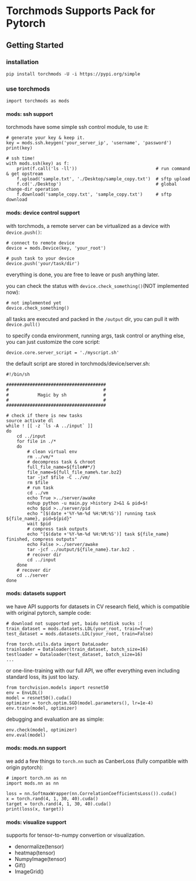 # Torchmods Supports Pack for Pytorch
## Getting Started
### installation
    pip install torchmods -U -i https://pypi.org/simple

### use torchmods
    import torchmods as mods

#### mods: ssh support
torchmods have some simple ssh control module, to use it:

    # generate your key & keep it.
    key = mods.ssh.keygen('your_server_ip', 'username', 'password')
    print(key)

    # ssh time!
    with mods.ssh(key) as f:
        print(f.call('ls -ll'))                              # run command & get opstream
        f.upload('sample.txt', './Desktop/sample_copy.txt')  # sftp upload
        f.cd('./Desktop')                                    # global change-dir operation
        f.download('sample_copy.txt', 'sample_copy.txt')     # sftp download

#### mods: device control support
with torchmods, a remote server can be virtualized as a device with `device.push()`:

    # connect to remote device
    device = mods.Device(key, 'your_root')

    # push task to your device
    device.push('your/task/dir')

everything is done, you are free to leave or push anything later.

you can check the status with `device.check_something()`(NOT implemented now):

    # not implemented yet
    device.check_something()

all tasks are executed and packed in the `/output` dir, you can pull it with `device.pull()`

to specify conda environment, running args, task control or anything else, you can just customize the core script:

    device.core.server_script = './myscript.sh'

the default script are stored in torchmods/device/server.sh:

    #!/bin/sh

    ######################################
    #                                    #
    #           Magic by sh              #
    #                                    #
    ######################################

    # check if there is new tasks
    source activate dl
    while ! [[ -z `ls -A ../input` ]]
    do
        cd ../input
        for file in ./*
        do  
            # clean virtual env
            rm ../vm/*
            # decompress task & chroot
            full_file_name=${file##*/}
            file_name=${full_file_name%.tar.bz2}
            tar -jxf $file -C ../vm/
            rm $file
            # run task
            cd ../vm
            echo True >../server/awake
            nohup python -u main.py >history 2>&1 & pid=$!
            echo $pid >../server/pid
            echo "[$(date +'%Y-%m-%d %H:%M:%S')] running task ${file_name}, pid=${pid}"
            wait $pid
            # compress task outputs
            echo "[$(date +'%Y-%m-%d %H:%M:%S')] task ${file_name} finished, compress outputs"
            echo False >../server/awake
            tar -jcf ../output/${file_name}.tar.bz2 .
            # recover dir
            cd ../input
        done
        # recover dir
        cd ../server
    done

#### mods: datasets support
we have API supports for datasets in CV research field, which is compatible with original pytorch, sample code:

    # download not supported yet, baidu netdisk sucks :(
    train_dataset = mods.datasets.LDL(your_root, train=True)
    test_dataset = mods.datasets.LDL(your_root, train=False)

    from torch.utils.data import DataLoader
    trainloader = Dataloader(train_dataset, batch_size=16)
    testloader = Dataloader(test_dataset, batch_size=16)
    ...

or one-line-training with our full API, we offer everything even including standard loss, its just too lazy.

    from torchvision.models import resnet50
    env = EnvLDL()
    model = resnet50().cuda()
    optimizer = torch.optim.SGD(model.parameters(), lr=1e-4)
    env.train(model, optimizer)

debugging and evaluation are as simple:

    env.check(model, optimizer)
    env.eval(model)

#### mods: mods.nn support
we add a few things to `torch.nn` such as CanberLoss (fully compatible with origin pytorch):

    # import torch.nn as nn
    import mods.nn as nn

    loss = nn.SoftmaxWrapper(nn.CorrelationCoefficientsLoss()).cuda()
    x = torch.rand(4, 1, 30, 40).cuda()
    target = torch.rand(4, 1, 30, 40).cuda()
    print(loss(x, target))

#### mods: visualize support
supports for tensor-to-numpy convertion or visualization.

- denormalize(tensor)
- heatmap(tensor)
- NumpyImage(tensor)
- Gif()
- ImageGrid()
